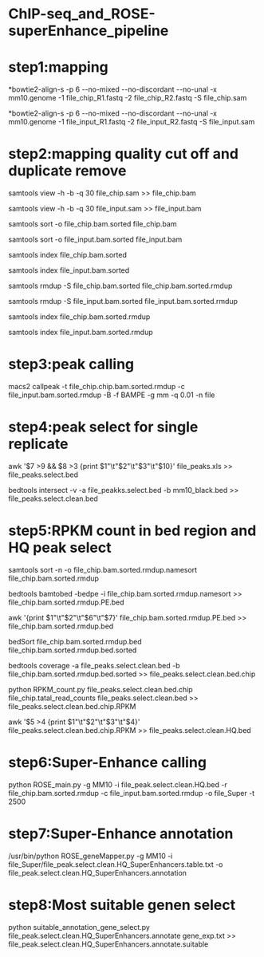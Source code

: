 # ChIP-seq_and_ROSE-superEnhance_pipeline

# step1:mapping
*bowtie2-align-s -p 6 --no-mixed --no-discordant --no-unal -x mm10.genome -1 file_chip_R1.fastq -2 file_chip_R2.fastq -S file_chip.sam

*bowtie2-align-s -p 6 --no-mixed --no-discordant --no-unal -x mm10.genome -1 file_input_R1.fastq -2 file_input_R2.fastq -S file_input.sam

# step2:mapping quality cut off and duplicate remove
samtools view -h -b -q 30 file_chip.sam >> file_chip.bam

samtools view -h -b -q 30 file_input.sam >> file_input.bam

samtools sort -o file_chip.bam.sorted file_chip.bam

samtools sort -o file_input.bam.sorted file_input.bam

samtools index file_chip.bam.sorted

samtools index file_input.bam.sorted

samtools rmdup -S file_chip.bam.sorted file_chip.bam.sorted.rmdup

samtools rmdup -S file_input.bam.sorted file_input.bam.sorted.rmdup

samtools index file_chip.bam.sorted.rmdup

samtools index file_input.bam.sorted.rmdup

# step3:peak calling
macs2 callpeak -t file_chip.chip.bam.sorted.rmdup -c file_input.bam.sorted.rmdup -B -f BAMPE -g mm -q 0.01 -n file

# step4:peak select for single replicate
awk '$7 >9 && $8 >3 {print $1"\t"$2"\t"$3"\t"$10}' file_peaks.xls >> file_peaks.select.bed

bedtools intersect -v -a file_peakks.select.bed -b mm10_black.bed >> file_peaks.select.clean.bed

# step5:RPKM count in bed region and HQ peak select
samtools sort -n -o file_chip.bam.sorted.rmdup.namesort file_chip.bam.sorted.rmdup

bedtools bamtobed -bedpe -i file_chip.bam.sorted.rmdup.namesort >> file_chip.bam.sorted.rmdup.PE.bed

awk '{print $1"\t"$2"\t"$6"\t"$7}' file_chip.bam.sorted.rmdup.PE.bed >> file_chip.bam.sorted.rmdup.bed

bedSort file_chip.bam.sorted.rmdup.bed file_chip.bam.sorted.rmdup.bed.sorted

bedtools coverage -a file_peaks.select.clean.bed -b file_chip.bam.sorted.rmdup.bed.sorted >> file_peaks.select.clean.bed.chip

python RPKM_count.py file_peaks.select.clean.bed.chip file_chip.tatal_read_counts file_peaks.select.clean.bed >> file_peaks.select.clean.bed.chip.RPKM

awk '$5 >4 {print $1"\t"$2"\t"$3"\t"$4}' file_peaks.select.clean.bed.chip.RPKM >> file_peaks.select.clean.HQ.bed

# step6:Super-Enhance calling
python ROSE_main.py -g MM10 -i file_peak.select.clean.HQ.bed -r file_chip.bam.sorted.rmdup -c file_input.bam.sorted.rmdup -o file_Super -t 2500

# step7:Super-Enhance annotation
/usr/bin/python ROSE_geneMapper.py -g MM10 -i file_Super/file_peak.select.clean.HQ_SuperEnhancers.table.txt -o file_peak.select.clean.HQ_SuperEnhancers.annotation
# step8:Most suitable genen select
python suitable_annotation_gene_select.py file_peak.select.clean.HQ_SuperEnhancers.annotate gene_exp.txt >> file_peak.select.clean.HQ_SuperEnhancers.annotate.suitable
